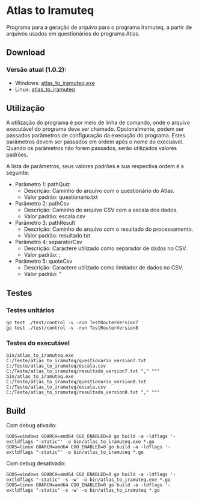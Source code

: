 # Atlas to Iramuteq
Programa para a geração de arquivo para o programa Iramuteq, a partir de arquivos usados em questionários do programa Atlas.

## Download

### Versão atual (1.0.2):
* Windows: [atlas_to_iramuteq.exe](https://github.com/vagnerpraia/atlas_to_iramuteq/releases/download/1.0.2/atlas_to_iramuteq.exe)
* Linux: [atlas_to_iramuteq](https://github.com/vagnerpraia/atlas_to_iramuteq/releases/download/1.0.2/atlas_to_iramuteq)

## Utilização

A utilização do programa é por meio de linha de comando, onde o arquivo executável do programa deve ser chamado. Opcionalmente, podem ser passados parâmetros de configuração da execução do programa. Estes parâmetros devem ser passados em ordem após o nome do execuável. Quando os parâmetros não forem passados, serão utilizados valores padrões.

A lista de parâmetros, seus valores padrões e sua respectiva ordem é a seguinte:

* Parâmetro 1: pathQuiz
    * Descrição: Caminho do arquivo com o questionário do Atlas.
    * Valor padrão: questionario.txt
* Parâmetro 2: pathCsv
    * Descrição: Caminho do arquivo CSV com a escala dos dados.
    * Valor padrão: escala.csv
* Parâmetro 3: pathResult
    * Descrição: Caminho do arquivo com o resultado do processamento.
    * Valor padrão: resultado.txt
* Parâmetro 4: separatorCsv
    * Descrição: Caractere utilizado como separador de dados no CSV.
    * Valor padrão: ;
* Parâmetro 5: quoteCsv
    * Descrição: Caractere utilizado como limitador de dados no CSV.
    * Valor padrão: "

## Testes

### Testes unitários

```
go test ./test/control -v -run TestRouterVersion7
go test ./test/control -v -run TestRouterVersion8
```

### Testes do executável

```
bin/atlas_to_iramuteq.exe C:/Teste/atlas_to_iramuteq/questionario_version7.txt C:/Teste/atlas_to_iramuteq/escala.csv C:/Teste/atlas_to_iramuteq/resultado_version7.txt "," """
bin/atlas_to_iramuteq.exe C:/Teste/atlas_to_iramuteq/questionario_version8.txt C:/Teste/atlas_to_iramuteq/escala.csv C:/Teste/atlas_to_iramuteq/resultado_version8.txt "," """
```

## Build

Com debug ativado:
```
GOOS=windows GOARCH=amd64 CGO_ENABLED=0 go build -a -ldflags '-extldflags "-static"' -o bin/atlas_to_iramuteq.exe *.go
GOOS=linux GOARCH=amd64 CGO_ENABLED=0 go build -a -ldflags '-extldflags "-static"' -o bin/atlas_to_iramuteq *.go
```

Com debug desativado:
```
GOOS=windows GOARCH=amd64 CGO_ENABLED=0 go build -a -ldflags '-extldflags "-static" -s -w' -o bin/atlas_to_iramuteq.exe *.go
GOOS=linux GOARCH=amd64 CGO_ENABLED=0 go build -a -ldflags '-extldflags "-static" -s -w' -o bin/atlas_to_iramuteq *.go
```
